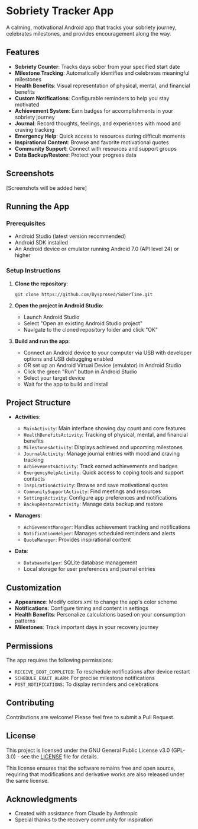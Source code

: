 # Sobriety Tracker App

A calming, motivational Android app that tracks your sobriety journey, celebrates milestones, and provides encouragement along the way.

## Features

- **Sobriety Counter**: Tracks days sober from your specified start date
- **Milestone Tracking**: Automatically identifies and celebrates meaningful milestones
- **Health Benefits**: Visual representation of physical, mental, and financial benefits
- **Custom Notifications**: Configurable reminders to help you stay motivated
- **Achievement System**: Earn badges for accomplishments in your sobriety journey
- **Journal**: Record thoughts, feelings, and experiences with mood and craving tracking
- **Emergency Help**: Quick access to resources during difficult moments
- **Inspirational Content**: Browse and favorite motivational quotes
- **Community Support**: Connect with resources and support groups
- **Data Backup/Restore**: Protect your progress data

## Screenshots

[Screenshots will be added here]

## Running the App

### Prerequisites

- Android Studio (latest version recommended)
- Android SDK installed
- An Android device or emulator running Android 7.0 (API level 24) or higher

### Setup Instructions

1. **Clone the repository**:
   ```
   git clone https://github.com/Dysprosed/SoberTime.git
   ```

2. **Open the project in Android Studio**:
   - Launch Android Studio
   - Select "Open an existing Android Studio project"
   - Navigate to the cloned repository folder and click "OK"

3. **Build and run the app**:
   - Connect an Android device to your computer via USB with developer options and USB debugging enabled
   - OR set up an Android Virtual Device (emulator) in Android Studio
   - Click the green "Run" button in Android Studio
   - Select your target device
   - Wait for the app to build and install

## Project Structure

- **Activities**:
  - `MainActivity`: Main interface showing day count and core features
  - `HealthBenefitsActivity`: Tracking of physical, mental, and financial benefits
  - `MilestonesActivity`: Displays achieved and upcoming milestones
  - `JournalActivity`: Manage journal entries with mood and craving tracking
  - `AchievementsActivity`: Track earned achievements and badges
  - `EmergencyHelpActivity`: Quick access to coping tools and support contacts
  - `InspirationActivity`: Browse and save motivational quotes
  - `CommunitySupportActivity`: Find meetings and resources
  - `SettingsActivity`: Configure app preferences and notifications
  - `BackupRestoreActivity`: Manage data backup and restore

- **Managers**:
  - `AchievementManager`: Handles achievement tracking and notifications
  - `NotificationHelper`: Manages scheduled reminders and alerts
  - `QuoteManager`: Provides inspirational content

- **Data**:
  - `DatabaseHelper`: SQLite database management
  - Local storage for user preferences and journal entries

## Customization

- **Appearance**: Modify colors.xml to change the app's color scheme
- **Notifications**: Configure timing and content in settings
- **Health Benefits**: Personalize calculations based on your consumption patterns
- **Milestones**: Track important days in your recovery journey

## Permissions

The app requires the following permissions:
- `RECEIVE_BOOT_COMPLETED`: To reschedule notifications after device restart
- `SCHEDULE_EXACT_ALARM`: For precise milestone notifications
- `POST_NOTIFICATIONS`: To display reminders and celebrations

## Contributing

Contributions are welcome! Please feel free to submit a Pull Request.

## License

This project is licensed under the GNU General Public License v3.0 (GPL-3.0) - see the [LICENSE](LICENSE) file for details.

This license ensures that the software remains free and open source, requiring that modifications and derivative works are also released under the same license.

## Acknowledgments

- Created with assistance from Claude by Anthropic
- Special thanks to the recovery community for inspiration